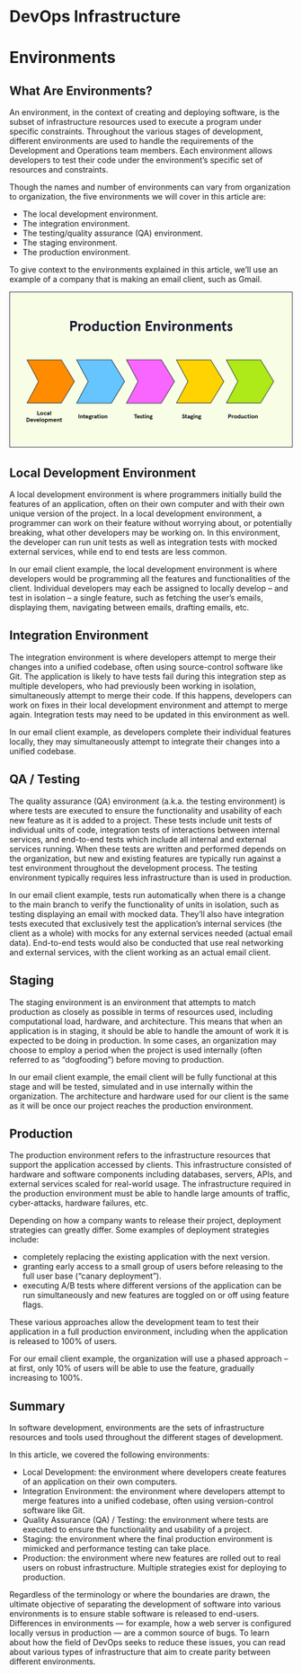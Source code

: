 # DevOps Infrastructure
# Environments

## What Are Environments?

An environment, in the context of creating and deploying software, is the subset of infrastructure resources used to execute a program under specific constraints. Throughout the various stages of development, different environments are used to handle the requirements of the Development and Operations team members. Each environment allows developers to test their code under the environment’s specific set of resources and constraints.

Though the names and number of environments can vary from organization to organization, the five environments we will cover in this article are:
* The local development environment.
* The integration environment.
* The testing/quality assurance (QA) environment.
* The staging environment.
* The production environment.

To give context to the environments explained in this article, we’ll use an example of a company that is making an email client, such as Gmail.

![](./img/production-environments.png)

## Local Development Environment

A local development environment is where programmers initially build the features of an application, often on their own computer and with their own unique version of the project. In a local development environment, a programmer can work on their feature without worrying about, or potentially breaking, what other developers may be working on. In this environment, the developer can run unit tests as well as integration tests with mocked external services, while end to end tests are less common.

In our email client example, the local development environment is where developers would be programming all the features and functionalities of the client. Individual developers may each be assigned to locally develop – and test in isolation – a single feature, such as fetching the user’s emails, displaying them, navigating between emails, drafting emails, etc.

## Integration Environment

The integration environment is where developers attempt to merge their changes into a unified codebase, often using source-control software like Git. The application is likely to have tests fail during this integration step as multiple developers, who had previously been working in isolation, simultaneously attempt to merge their code. If this happens, developers can work on fixes in their local development environment and attempt to merge again. Integration tests may need to be updated in this environment as well.

In our email client example, as developers complete their individual features locally, they may simultaneously attempt to integrate their changes into a unified codebase.

## QA / Testing

The quality assurance (QA) environment (a.k.a. the testing environment) is where tests are executed to ensure the functionality and usability of each new feature as it is added to a project. These tests include unit tests of individual units of code, integration tests of interactions between internal services, and end-to-end tests which include all internal and external services running. When these tests are written and performed depends on the organization, but new and existing features are typically run against a test environment throughout the development process. The testing environment typically requires less infrastructure than is used in production.

In our email client example, tests run automatically when there is a change to the main branch to verify the functionality of units in isolation, such as testing displaying an email with mocked data. They’ll also have integration tests executed that exclusively test the application’s internal services (the client as a whole) with mocks for any external services needed (actual email data). End-to-end tests would also be conducted that use real networking and external services, with the client working as an actual email client.

## Staging

The staging environment is an environment that attempts to match production as closely as possible in terms of resources used, including computational load, hardware, and architecture. This means that when an application is in staging, it should be able to handle the amount of work it is expected to be doing in production. In some cases, an organization may choose to employ a period when the project is used internally (often referred to as “dogfooding”) before moving to production.

In our email client example, the email client will be fully functional at this stage and will be tested, simulated and in use internally within the organization. The architecture and hardware used for our client is the same as it will be once our project reaches the production environment.

## Production

The production environment refers to the infrastructure resources that support the application accessed by clients. This infrastructure consisted of hardware and software components including databases, servers, APIs, and external services scaled for real-world usage. The infrastructure required in the production environment must be able to handle large amounts of traffic, cyber-attacks, hardware failures, etc.

Depending on how a company wants to release their project, deployment strategies can greatly differ. Some examples of deployment strategies include:
* completely replacing the existing application with the next version.
* granting early access to a small group of users before releasing to the full user base (“canary deployment”).
* executing A/B tests where different versions of the application can be run simultaneously and new features are toggled on or off using feature flags.

These various approaches allow the development team to test their application in a full production environment, including when the application is released to 100% of users.

For our email client example, the organization will use a phased approach – at first, only 10% of users will be able to use the feature, gradually increasing to 100%.

## Summary

In software development, environments are the sets of infrastructure resources and tools used throughout the different stages of development.

In this article, we covered the following environments:
* Local Development: the environment where developers create features of an application on their own computers.
* Integration Environment: the environment where developers attempt to merge features into a unified codebase, often using version-control software like Git.
* Quality Assurance (QA) / Testing: the environment where tests are executed to ensure the functionality and usability of a project.
* Staging: the environment where the final production environment is mimicked and performance testing can take place.
* Production: the environment where new features are rolled out to real users on robust infrastructure. Multiple strategies exist for deploying to production.

Regardless of the terminology or where the boundaries are drawn, the ultimate objective of separating the development of software into various environments is to ensure stable software is released to end-users. Differences in environments — for example, how a web server is configured locally versus in production — are a common source of bugs. To learn about how the field of DevOps seeks to reduce these issues, you can read about various types of infrastructure that aim to create parity between different environments.
